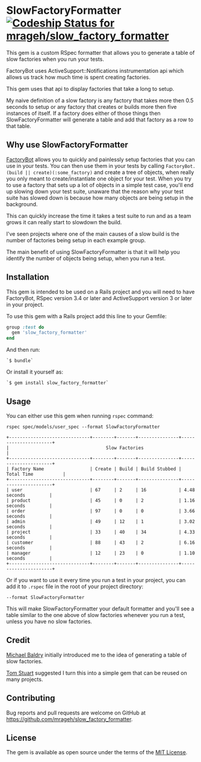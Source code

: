 # SlowFactoryFormatter [ ![Codeship Status for mrageh/slow_factory_formatter](https://codeship.com/projects/a5090710-78c9-0133-0133-4ab273700aba/status?branch=master)](https://codeship.com/projects/118608)

This gem is a custom RSpec formatter that allows you to generate a table of
slow factories when you run your tests.

FactoryBot uses ActiveSupport::Notifications instrumentation api which allows
us track how much time is spent creating factories.

This gem uses that api to display factories that take a long to setup.

My naive definition of a slow factory is any factory that takes more then 0.5
seconds to setup or any factory that creates or builds more then five instances
of itself.  If a factory does either of those things then SlowFactoryFormatter
will generate a table and add that factory as a row to that table.

## Why use SlowFactoryFormatter

[FactoryBot](https://github.com/thoughtbot/factory_bot) allows you to quickly
and painlessly setup factories that you can use in your tests.  You can then use
them in your tests by calling `FactoryBot.(build || create)(:some_factory)`
and create a tree of objects, when really you only meant to create/instantiate
one object for your test. When you try to use a factory that sets up a lot of
objects in a simple test case, you'll end up slowing down your test suite,
unaware that the reason why your test suite has slowed down is because how many
objects are being setup in the background.

This can quickly increase the time it takes a test suite to run and as a team
grows it can really start to slowdown the build.

I've seen projects where one of the main causes of a slow build is the number of
factories being setup in each example group.

The main benefit of using SlowFactoryFormatter is that it will help you identify
the number of objects being setup, when you run a test.

## Installation

This gem is intended to be used on a Rails project and you will need to have
FactoryBot, RSpec version 3.4 or later and ActiveSupport version 3 or
later in your project.

To use this gem with a Rails project add this line to your Gemfile:

```ruby
group :test do
  gem 'slow_factory_formatter'
end
```

And then run:

    `$ bundle`

Or install it yourself as:

    `$ gem install slow_factory_formatter`

## Usage

You can either use this gem when running `rspec` command:

```
rspec spec/models/user_spec --format SlowFactoryFormatter
```

```
+------------------------------+--------+-------+---------------+----------------------+
|                                    Slow Factories                                    |
+------------------------------+--------+-------+---------------+----------------------+
| Factory Name                 | Create | Build | Build Stubbed | Total Time           |
+------------------------------+--------+-------+---------------+----------------------+
| user                         | 67     | 2     | 16            | 4.48 seconds         |
| product                      | 45     | 0     | 2             | 1.16 seconds         |
| order                        | 97     | 0     | 0             | 3.66 seconds         |
| admin                        | 49     | 12    | 1             | 3.02 seconds         |
| project                      | 33     | 40    | 34            | 4.33 seconds         |
| customer                     | 88     | 43    | 2             | 6.16 seconds         |
| manager                      | 12     | 23    | 0             | 1.10 seconds         |
+------------------------------+--------+-------+---------------+----------------------+
```

Or if you want to use it every time you run a test in your project, you can add
it to `.rspec` file in the root of your project directory:

```
--format SlowFactoryFormatter
```

This will make SlowFactoryFormatter your default formatter and you'll see a
table similar to the one above of slow factories whenever you run a test, unless
you have no slow factories.

## Credit

[Michael Baldry](<https://github.com/mikebaldry>) initially introduced me to the
idea of generating a table of slow factories.

[Tom Stuart](<https://github.com/tomstuart>) suggested I turn this into a simple
gem that can be reused on many projects.

## Contributing

Bug reports and pull requests are welcome on GitHub at https://github.com/mrageh/slow_factory_formatter.

## License

The gem is available as open source under the terms of the [MIT License](http://opensource.org/licenses/MIT).

